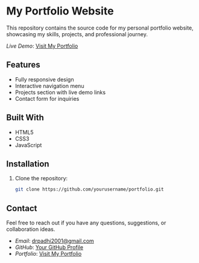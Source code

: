 # My Portfolio Website

This repository contains the source code for my personal portfolio website, showcasing my skills, projects, and professional journey.

*Live Demo*: [Visit My Portfolio]([https://dibya2001padhi.github.io/portfolio/](http://127.0.0.1:5500/index.html))

## Features
- Fully responsive design
- Interactive navigation menu
- Projects section with live demo links
- Contact form for inquiries

## Built With
- HTML5  
- CSS3  
- JavaScript  

## Installation
1. Clone the repository:
   ```bash
   git clone https://github.com/yourusername/portfolio.git
## Contact

Feel free to reach out if you have any questions, suggestions, or collaboration ideas.

- *Email*: [drpadhi2001@gmail.com](mailto:drpadhi2001@gmail.com)
- *GitHub*: [Your GitHub Profile](https://github.com/dibya2001padhi)  
- *Portfolio*: [Visit My Portfolio](https://dibya2001padhi.github.io/portfolio/)
